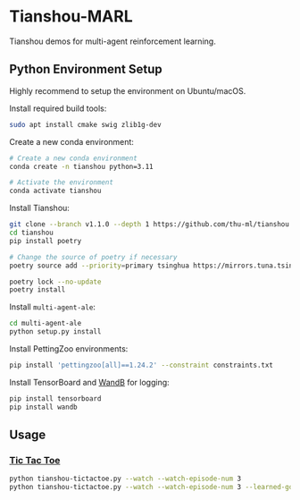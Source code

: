 # Tianshou-MARL

Tianshou demos for multi-agent reinforcement learning.

## Python Environment Setup

Highly recommend to setup the environment on Ubuntu/macOS.

Install required build tools:

```bash
sudo apt install cmake swig zlib1g-dev
```

Create a new conda environment:

```bash
# Create a new conda environment
conda create -n tianshou python=3.11

# Activate the environment
conda activate tianshou
```

Install Tianshou:

```bash
git clone --branch v1.1.0 --depth 1 https://github.com/thu-ml/tianshou.git
cd tianshou
pip install poetry

# Change the source of poetry if necessary
poetry source add --priority=primary tsinghua https://mirrors.tuna.tsinghua.edu.cn/pypi/web/simple

poetry lock --no-update
poetry install
```

Install `multi-agent-ale`:

```bash
cd multi-agent-ale
python setup.py install
```

Install PettingZoo environments:

```bash
pip install 'pettingzoo[all]==1.24.2' --constraint constraints.txt
```

Install TensorBoard and [WandB](https://wandb.ai/home) for logging:

```bash
pip install tensorboard
pip install wandb
```

## Usage

### [Tic Tac Toe](https://pettingzoo.farama.org/environments/classic/tictactoe/)

```bash
python tianshou-tictactoe.py --watch --watch-episode-num 3
python tianshou-tictactoe.py --watch --watch-episode-num 3 --learned-go-first
```
